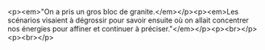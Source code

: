 &lt;p&gt;&lt;em&gt;&quot;On a pris un gros bloc de granite.&lt;&#x2F;em&gt;&lt;&#x2F;p&gt;&lt;p&gt;&lt;em&gt;Les scénarios visaient à dégrossir pour savoir ensuite où on allait concentrer nos énergies pour affiner et continuer à préciser.&quot;&lt;&#x2F;em&gt;&lt;&#x2F;p&gt;&lt;p&gt;&lt;br&gt;&lt;&#x2F;p&gt;&lt;p&gt;&lt;br&gt;&lt;&#x2F;p&gt;